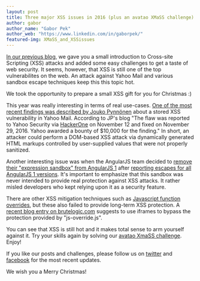 ```yaml
---
layout: post
title: Three major XSS issues in 2016 (plus an avatao XMaSS challenge)
author: gabor
author_name: "Gabor Pek"
author_web: "https://www.linkedin.com/in/gaborpek/"
featured-img: XMaSS_and_XSSissues
---
```


[In our previous blog](https://blog.avatao.com/Your-first-avatao-Tuesday/), we gave you a small introduction to Cross-site Scripting (XSS) attacks and added some easy challenges to get a taste of web security. It seems, however, that XSS is still one of the top vulnerabilites on the web. An attack against Yahoo Mail and various sandbox escape techniques keep this this topic hot.

We took the opportunity to prepare a small XSS gift for you for Christmas :) 

<!--excerpt-->

This year was really interesting in terms of real use-cases. [One of the most recent findings was described by Jouko Pynnönen](https://klikki.fi/adv/yahoo2.html) about a stored XSS vulnerability in Yahoo Mail. According to JP's blog "The flaw was reported to Yahoo Security via [HackerOne](https://hackerone.com/yahoo) on November 12 and fixed on November 29, 2016. Yahoo awarded a bounty of $10,000 for the finding." In short, an attacker could perform a DOM-based XSS attack via dynamically generated HTML markups controlled by user-supplied values that were not properly sanitized.

Another interesting issue was when the AngularJS team decided to [remove their "expression sandbox" from AngularJS 1](https://docs.angularjs.org/guide/security) after [reporting escapes for all AngularJS 1 versions](https://www.youtube.com/watch?v=67Yc8_Bszlk&index=1&list=PLhixgUqwRTjwJTIkNopKuGLk3Pm9Ri1sF). It's important to emphasize that this sandbox was never intended to provide real protection against XSS attacks. It rather misled developers who kept relying upon it as a security feature.  

There are other XSS mitigation techniques such as [Javascript function overrides](https://www.trustwave.com/Resources/SpiderLabs-Blog/Detecting-Successful-XSS-Testing-with-JS-Overrides/), but these also failed to provide long-term XSS protection. A [recent blog entry on brutelogic.com](http://brutelogic.com.br/blog/bypassing-javascript-overrides/) suggests to use iframes to bypass the protection provided by "js-override.js".

You can see that XSS is still hot and it makes total sense to arm yourself against it. Try your skills again by solving our [avatao XmaSS challenge](https://platform.avatao.com/paths/2bf3c9cb-f759-4915-9a2f-f30164c45fce/challenges/f4d9b9a0-42a7-11e6-bdf4-0800200c9a66). Enjoy!

If you like our posts and challenges, please follow us on [twitter](https://twitter.com/theavatao) and [facebook](https://www.facebook.com/theavatao/) for the most recent updates. 

We wish you a Merry Christmas!
